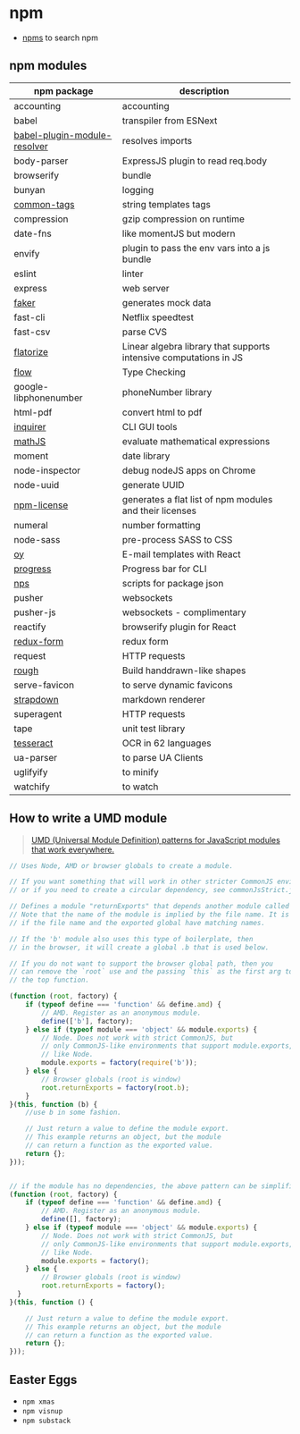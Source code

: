 # npm

- [npms](https://npms.io/) to search npm

## npm modules

npm package | description
----------- | -----------
accounting | accounting
babel | transpiler from ESNext
[babel-plugin-module-resolver](https://github.com/tleunen/babel-plugin-module-resolver) | resolves imports
body-parser | ExpressJS plugin to read req.body
browserify | bundle
bunyan | logging
[common-tags](https://github.com/declandewet/common-tags) | string templates tags
compression | gzip compression on runtime
date-fns | like momentJS but modern
envify | plugin to pass the env vars into a js bundle
eslint | linter
express | web server
[faker](https://github.com/Marak/Faker.js) | generates mock data
fast-cli | Netflix speedtest
fast-csv | parse CVS
[flatorize](https://github.com/glathoud/flatorize) | Linear algebra library that supports intensive computations in JS
[flow](www.flowtype.org) | Type Checking
google-libphonenumber | phoneNumber library
html-pdf | convert html to pdf
[inquirer](https://github.com/sboudrias/Inquirer.js) | CLI GUI tools
[mathJS](http://mathjs.org/) | evaluate mathematical expressions
moment | date library
node-inspector | debug nodeJS apps on Chrome
node-uuid | generate UUID
[npm-license](https://github.com/AceMetrix/npm-license) | generates a flat list of npm modules and their licenses
numeral | number formatting
node-sass | pre-process SASS to CSS
[oy](https://github.com/revivek/oy) | E-mail templates with React
[progress](https://github.com/visionmedia/node-progress) | Progress bar for CLI
[nps](https://github.com/kentcdodds/nps) | scripts for package json
pusher | websockets
pusher-js | websockets - complimentary
reactify | browserify plugin for React
[redux-form](http://redux-form.com/) | redux form
request | HTTP requests
[rough](https://github.com/pshihn/rough) | Build handdrawn-like shapes
serve-favicon | to serve dynamic favicons
[strapdown](http://strapdownjs.com/) | markdown renderer
superagent | HTTP requests
tape | unit test library
[tesseract](https://github.com/naptha/tesseract.js) | OCR in 62 languages
ua-parser | to parse UA Clients
uglifyify | to minify
watchify | to watch


## How to write a UMD module

> [UMD (Universal Module Definition) patterns for JavaScript modules that work everywhere.](https://github.com/umdjs/umd/blob/master/templates/returnExports.js)

```js
// Uses Node, AMD or browser globals to create a module.

// If you want something that will work in other stricter CommonJS environments,
// or if you need to create a circular dependency, see commonJsStrict.js

// Defines a module "returnExports" that depends another module called "b".
// Note that the name of the module is implied by the file name. It is best
// if the file name and the exported global have matching names.

// If the 'b' module also uses this type of boilerplate, then
// in the browser, it will create a global .b that is used below.

// If you do not want to support the browser global path, then you
// can remove the `root` use and the passing `this` as the first arg to
// the top function.

(function (root, factory) {
    if (typeof define === 'function' && define.amd) {
        // AMD. Register as an anonymous module.
        define(['b'], factory);
    } else if (typeof module === 'object' && module.exports) {
        // Node. Does not work with strict CommonJS, but
        // only CommonJS-like environments that support module.exports,
        // like Node.
        module.exports = factory(require('b'));
    } else {
        // Browser globals (root is window)
        root.returnExports = factory(root.b);
    }
}(this, function (b) {
    //use b in some fashion.

    // Just return a value to define the module export.
    // This example returns an object, but the module
    // can return a function as the exported value.
    return {};
}));


// if the module has no dependencies, the above pattern can be simplified to
(function (root, factory) {
    if (typeof define === 'function' && define.amd) {
        // AMD. Register as an anonymous module.
        define([], factory);
    } else if (typeof module === 'object' && module.exports) {
        // Node. Does not work with strict CommonJS, but
        // only CommonJS-like environments that support module.exports,
        // like Node.
        module.exports = factory();
    } else {
        // Browser globals (root is window)
        root.returnExports = factory();
  }
}(this, function () {

    // Just return a value to define the module export.
    // This example returns an object, but the module
    // can return a function as the exported value.
    return {};
}));
```

## Easter Eggs

- `npm xmas`
- `npm visnup`
- `npm substack`